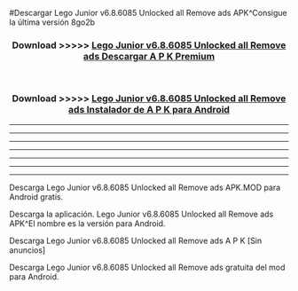 #Descargar Lego Junior v6.8.6085 Unlocked all Remove ads  APK^Consigue la última versión 8go2b



<div align="center">
<h3>Download >>>>> <a href="https://es-sites.web.app/?es= Lego Junior v6.8.6085 Unlocked all Remove ads ">Lego Junior v6.8.6085 Unlocked all Remove ads  Descargar A P K Premium</a></h3><br>

<h3>Download >>>>> <a href="https://es-sites.web.app/?es= Lego Junior v6.8.6085 Unlocked all Remove ads ">Lego Junior v6.8.6085 Unlocked all Remove ads  Instalador de A P K para Android</a></h3>
</div>


----------------------------------------------------------

----------------------------------------------------------

----------------------------------------------------------

----------------------------------------------------------

----------------------------------------------------------

----------------------------------------------------------

----------------------------------------------------------

Descarga Lego Junior v6.8.6085 Unlocked all Remove ads  APK.MOD para Android gratis.

Descarga la aplicación. Lego Junior v6.8.6085 Unlocked all Remove ads  APK^El nombre es la versión para Android.

Descarga Lego Junior v6.8.6085 Unlocked all Remove ads  A P K [Sin anuncios]

Descarga Lego Junior v6.8.6085 Unlocked all Remove ads  gratuita del mod para Android.


